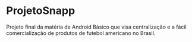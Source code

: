 # ProjetoSnapp

Projeto final da matéria de Android Básico que visa centralização e a fácil comercialização de produtos de futebol americano no Brasil.
